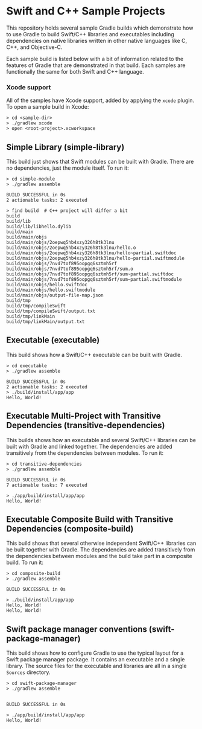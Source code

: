 # Swift and C++ Sample Projects

This repository holds several sample Gradle builds which demonstrate how to
use Gradle to build Swift/C++ libraries and executables including dependencies on
native libraries written in other native languages like C, C++, and Objective-C.

Each sample build is listed below with a bit of information related to the
features of Gradle that are demonstrated in that build. Each samples are functionally
the same for both Swift and C++ language.

### Xcode support

All of the samples have Xcode support, added by applying the `xcode` plugin. To open a sample build in Xcode:

```
> cd <sample-dir>
> ./gradlew xcode
> open <root-project>.xcworkspace
```

## Simple Library (simple-library)

This build just shows that Swift modules can be built with Gradle. There
are no dependencies, just the module itself. To run it:
```
> cd simple-module
> ./gradlew assemble

BUILD SUCCESSFUL in 0s
2 actionable tasks: 2 executed

> find build  # C++ project will differ a bit
build
build/lib
build/lib/libhello.dylib
build/main
build/main/objs
build/main/objs/2oepwq5hb4xzy326h8tk3lnu
build/main/objs/2oepwq5hb4xzy326h8tk3lnu/hello.o
build/main/objs/2oepwq5hb4xzy326h8tk3lnu/hello~partial.swiftdoc
build/main/objs/2oepwq5hb4xzy326h8tk3lnu/hello~partial.swiftmodule
build/main/objs/7nvd7tof895oopgq6sztmh5rf
build/main/objs/7nvd7tof895oopgq6sztmh5rf/sum.o
build/main/objs/7nvd7tof895oopgq6sztmh5rf/sum~partial.swiftdoc
build/main/objs/7nvd7tof895oopgq6sztmh5rf/sum~partial.swiftmodule
build/main/objs/hello.swiftdoc
build/main/objs/hello.swiftmodule
build/main/objs/output-file-map.json
build/tmp
build/tmp/compileSwift
build/tmp/compileSwift/output.txt
build/tmp/linkMain
build/tmp/linkMain/output.txt
```

## Executable (executable)

This build shows how a Swift/C++ executable can be built with Gradle.

```
> cd executable
> ./gradlew assemble

BUILD SUCCESSFUL in 0s
2 actionable tasks: 2 executed
> ./build/install/app/app
Hello, World!
```

## Executable Multi-Project with Transitive Dependencies (transitive-dependencies)

This builds shows how an executable and several Swift/C++ libraries can be built with Gradle and linked together. The
dependencies are added transitively from the dependencies between modules.
To run it:
```
> cd transitive-dependencies
> ./gradlew assemble

BUILD SUCCESSFUL in 0s
7 actionable tasks: 7 executed

> ./app/build/install/app/app
Hello, World!
```

## Executable Composite Build with Transitive Dependencies (composite-build)

This build shows that several otherwise independent Swift/C++ libraries can be built together with Gradle. The
dependencies are added transitively from the dependencies between modules
and the build take part in a composite build. To run it:
```
> cd composite-build
> ./gradlew assemble

BUILD SUCCESSFUL in 0s

> ./build/install/app/app
Hello, World!
Hello, World!
```

## Swift package manager conventions (swift-package-manager)

This build shows how to configure Gradle to use the typical layout for a Swift package manager package.
It contains an executable and a single library. The source files for the executable and libraries are all in a single `Sources` directory. 

```
> cd swift-package-manager
> ./gradlew assemble


BUILD SUCCESSFUL in 0s

> ./app/build/install/app/app
Hello, World!
```

